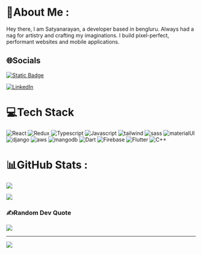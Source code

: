 # 💫About Me :
Hey there, I am Satyanarayan, a developer based in bengluru.
Always had a nag for artistry and crafting my imaginations. I build pixel-perfect, performant websites and mobile applications.

## 🌐Socials
[![Static Badge](https://img.shields.io/badge/portfolio-blue?style=flat)](https://satyabuilds.vercel.app/)

[![LinkedIn](https://img.shields.io/badge/LinkedIn-%230077B5.svg?logo=linkedin&logoColor=white)](https://linkedin.com/in/www.linkedin.com/in/satyanarayan-prashar-57a170229) 

# 💻Tech Stack
![React](https://img.shields.io/badge/React-20232A?style=for-the-badge&logo=react) ![Redux](https://img.shields.io/badge/Redux-593D88?style=for-the-badge&logo=redux&logoColor=white) ![Typescript](https://img.shields.io/badge/TypeScript-007ACC?style=for-the-badge&logo=typescript&logoColor=white) ![Javascript](	https://img.shields.io/badge/JavaScript-F7DF1E?style=for-the-badge&logo=javascript&logoColor=black) ![tailwind](https://img.shields.io/badge/Tailwind_CSS-38B2AC?style=for-the-badge&logo=tailwind-css&logoColor=white) ![sass](https://img.shields.io/badge/Sass-blue?style=for-the-badge&logo=sass&logoColor=white) ![materialUI](https://img.shields.io/badge/Material--UI-0081CB?style=for-the-badge&logo=material-ui&logoColor=white) ![django](https://img.shields.io/badge/Django-092E20?style=for-the-badge&logo=django&logoColor=white) ![aws](https://img.shields.io/badge/Amazon_AWS-232F3E?style=for-the-badge&logo=amazon-aws&logoColor=white) ![mangodb](https://img.shields.io/badge/MongoDB-4EA94B?style=for-the-badge&logo=mongodb&logoColor=white) ![Dart](https://img.shields.io/badge/dart-%230175C2.svg?style=for-the-badge&logo=dart&logoColor=white) ![Firebase](https://img.shields.io/badge/firebase-%23039BE5.svg?style=for-the-badge&logo=firebase) ![Flutter](https://img.shields.io/badge/Flutter-%2302569B.svg?style=for-the-badge&logo=Flutter&logoColor=white) ![C++](https://img.shields.io/badge/c++-%2300599C.svg?style=for-the-badge&logo=c%2B%2B&logoColor=white)

# 📊GitHub Stats :
![](https://github-readme-stats.vercel.app/api?username=SatyanarayanPrashar&theme=radical&hide_border=false&include_all_commits=false&count_private=true)<br/>

![](https://github-readme-stats.vercel.app/api/top-langs/?username=SatyanarayanPrashar&theme=radical&hide_border=false&include_all_commits=false&count_private=true&layout=compact)

### ✍️Random Dev Quote
![](https://quotes-github-readme.vercel.app/api?type=vetical&theme=dark)

---
[![](https://visitcount.itsvg.in/api?id=SatyanarayanPrashar&icon=0&color=0)](https://visitcount.itsvg.in)


<!---
SatyanarayanPrashar/SatyanarayanPrashar is a ✨ special ✨ repository because its `README.md` (this file) appears on your GitHub profile.
You can click the Preview link to take a look at your changes.
--->
